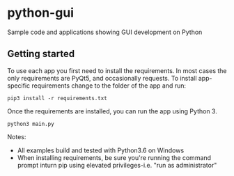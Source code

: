 # python-gui
Sample code and applications showing GUI development on Python

## Getting started

To use each app you first need to install the requirements. In most cases
the only requirements are PyQt5, and occasionally requests. To install
app-specific requirements change to the folder of the app and run:
```
pip3 install -r requirements.txt
```    
Once the requirements are installed, you can run the app using Python 3.
```
python3 main.py
```

Notes:
* All examples build and tested with Python3.6 on Windows
* When installing requirements, be sure you're running the command prompt inturn pip using elevated privileges-i.e. "run as administrator"
